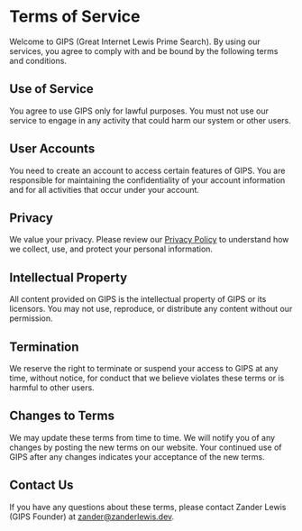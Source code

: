 # Terms of Service
Welcome to GIPS (Great Internet Lewis Prime Search). By using our services, you agree to comply with and be bound by the following terms and conditions.

## Use of Service
You agree to use GIPS only for lawful purposes. You must not use our service to engage in any activity that could harm our system or other users.

## User Accounts
You need to create an account to access certain features of GIPS. You are responsible for maintaining the confidentiality of your account information and for all activities that occur under your account.

## Privacy
We value your privacy. Please review our [Privacy Policy](/privacy-policy) to understand how we collect, use, and protect your personal information.

## Intellectual Property
All content provided on GIPS is the intellectual property of GIPS or its licensors. You may not use, reproduce, or distribute any content without our permission.

## Termination
We reserve the right to terminate or suspend your access to GIPS at any time, without notice, for conduct that we believe violates these terms or is harmful to other users.

## Changes to Terms
We may update these terms from time to time. We will notify you of any changes by posting the new terms on our website. Your continued use of GIPS after any changes indicates your acceptance of the new terms.

## Contact Us
If you have any questions about these terms, please contact Zander Lewis (GIPS Founder) at [zander@zanderlewis.dev](mailto:zander@zanderlewis.dev).
